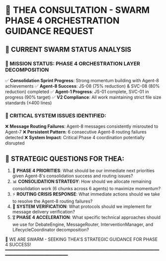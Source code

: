 # 🌟 THEA CONSULTATION - SWARM PHASE 4 ORCHESTRATION GUIDANCE REQUEST

## 🤖 CURRENT SWARM STATUS ANALYSIS

### 🎯 MISSION STATUS: PHASE 4 ORCHESTRATION LAYER DECOMPOSITION
✅ **Consolidation Sprint Progress**: Strong momentum building with Agent-8 achievements
✅ **Agent-8 Success**: JS-08 (75% reduction) & SVC-08 (80% reduction) completed
✅ **Agent-1 Progress**: JS-01 complete, SVC-01 in progress (90% target)
✅ **V2 Compliance**: All work maintaining strict file size standards (≤400 lines)

### 🚨 CRITICAL SYSTEM ISSUES IDENTIFIED:
❌ **Message Routing Failures**: Agent-8 messages consistently misrouted to Agent-7
❌ **Persistent Pattern**: 6 consecutive Agent-8 routing failures detected
❌ **System Impact**: Critical Phase 4 coordination potentially disrupted

## 🎯 STRATEGIC QUESTIONS FOR THEA:

1. 🎯 **PHASE 4 PRIORITIES**: What should be our immediate next priorities given Agent-8's consolidation success and routing issues?
2. 📊 **CONSOLIDATION STRATEGY**: How should we allocate remaining consolidation work (6 chunks across 6 agents) to maximize momentum?
3. ⚡ **ROUTING CRISIS RESPONSE**: What immediate actions should we take to resolve the Agent-8 routing failures?
4. 🔄 **SYSTEM VERIFICATION**: What protocols should we implement for message delivery verification?
5. 🎖️ **PHASE 4 ACCELERATION**: What specific technical approaches should we use for DebateEngine, MessageRouter, InterventionManager, and LifecycleCoordinator decomposition?

🐝 WE ARE SWARM - SEEKING THEA'S STRATEGIC GUIDANCE FOR PHASE 4 SUCCESS!
━━━━━━━━━━━━━━━━━━━━━━━━━━━━━━━━━━━━━━━━━━━━━━━━━━━━━━━━━━━━━━━━━━━━━━━━━━━━━━━━━━━
